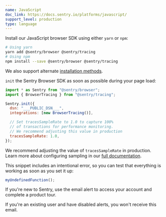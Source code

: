 ```yaml
---
name: JavaScript
doc_link: https://docs.sentry.io/platforms/javascript/
support_level: production
type: language
---
```


Install our JavaScript browser SDK using either `yarn` or `npm`:

```bash {tabTitle: ESM}
# Using yarn
yarn add @sentry/browser @sentry/tracing
# Using npm
npm install --save @sentry/browser @sentry/tracing
```

We also support alternate [installation methods](/platforms/javascript/install/).

`init` the Sentry Browser SDK as soon as possible during your page load:

```javascript
import * as Sentry from "@sentry/browser";
import { BrowserTracing } from "@sentry/tracing";

Sentry.init({
  dsn: "___PUBLIC_DSN___",
  integrations: [new BrowserTracing()],

  // Set tracesSampleRate to 1.0 to capture 100%
  // of transactions for performance monitoring.
  // We recommend adjusting this value in production
  tracesSampleRate: 1.0,
});
```

We recommend adjusting the value of `tracesSampleRate` in production. Learn more about configuring sampling in our [full documentation](https://docs.sentry.io/platforms/javascript/configuration/sampling/).

This snippet includes an intentional error, so you can test that everything is working as soon as you set it up:

```javascript
myUndefinedFunction();
```

If you're new to Sentry, use the email alert to access your account and complete a product tour.

If you're an existing user and have disabled alerts, you won't receive this email.
